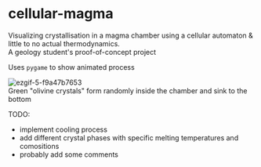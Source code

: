 # cellular-magma
Visualizing crystallisation in a magma chamber using a cellular automaton &amp; little to no actual thermodynamics.  
A geology student's proof-of-concept project

Uses `pygame` to show animated process 

![ezgif-5-f9a47b7653](https://user-images.githubusercontent.com/5527207/232070472-73a87206-5f6d-4f9c-a04d-5495123253a9.gif)  
Green "olivine crystals" form randomly inside the chamber and sink to the bottom  

TODO:
- implement cooling process
- add different crystal phases with specific melting temperatures and comositions
- probably add some comments

